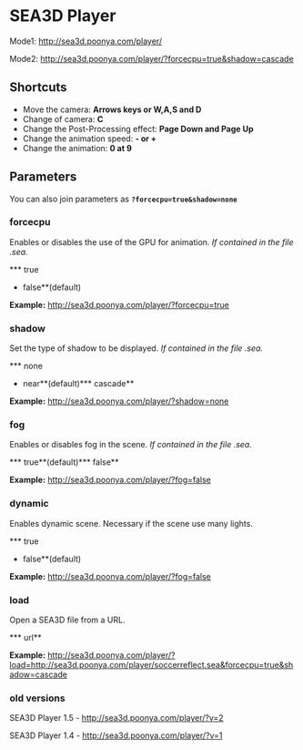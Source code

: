 # SEA3D Player #

Mode1: http://sea3d.poonya.com/player/

Mode2: http://sea3d.poonya.com/player/?forcecpu=true&shadow=cascade

## Shortcuts ##

  * Move the camera: **Arrows keys or W,A,S and D**
  * Change of camera: **C**
  * Change the Post-Processing effect: **Page Down and Page Up**
  * Change the animation speed: **- or +**
  * Change the animation: **0 at 9**

## Parameters ##

You can also join parameters as **`?forcecpu=true&shadow=none`**

### forcecpu ###

Enables or disables the use of the GPU for animation.
_If contained in the file .sea._

*** true
  * false**(default)

**Example:** http://sea3d.poonya.com/player/?forcecpu=true

### shadow ###

Set the type of shadow to be displayed.
_If contained in the file .sea._

*** none
  * near**(default)*** cascade**

**Example:** http://sea3d.poonya.com/player/?shadow=none

### fog ###

Enables or disables fog in the scene.
_If contained in the file .sea._

*** true**(default)*** false**

**Example:** http://sea3d.poonya.com/player/?fog=false

### dynamic ###

Enables dynamic scene. Necessary if the scene use many lights.

*** true
  * false**(default)

**Example:** http://sea3d.poonya.com/player/?fog=false

### load ###

Open a SEA3D file from a URL.

*** url**

**Example:** http://sea3d.poonya.com/player/?load=http://sea3d.poonya.com/player/soccerreflect.sea&forcecpu=true&shadow=cascade

### old versions ###

SEA3D Player 1.5 - http://sea3d.poonya.com/player/?v=2

SEA3D Player 1.4 - http://sea3d.poonya.com/player/?v=1